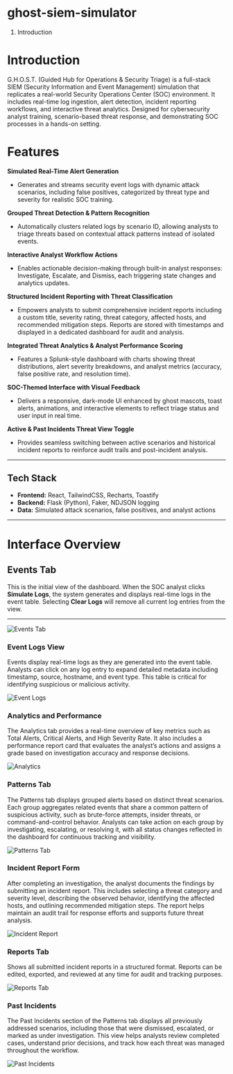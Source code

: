 # ghost-siem-simulator
1. Introduction
   
# Introduction

G.H.O.S.T. (Guided Hub for Operations & Security Triage) is a full-stack SIEM (Security Information and Event Management) simulation that replicates a real-world Security Operations Center (SOC) environment. It includes real-time log ingestion, alert detection, incident reporting workflows, and interactive threat analytics. Designed for cybersecurity analyst training, scenario-based threat response, and demonstrating SOC processes in a hands-on setting.

# Features 

**Simulated Real-Time Alert Generation**
- Generates and streams security event logs with dynamic attack scenarios, including false positives, categorized by threat type and severity for realistic SOC training.

**Grouped Threat Detection & Pattern Recognition**
- Automatically clusters related logs by scenario ID, allowing analysts to triage threats based on contextual attack patterns instead of isolated events.

**Interactive Analyst Workflow Actions**
- Enables actionable decision-making through built-in analyst responses: Investigate, Escalate, and Dismiss, each triggering state changes and analytics updates.

**Structured Incident Reporting with Threat Classification**
- Empowers analysts to submit comprehensive incident reports including a custom title, severity rating, threat category, affected hosts, and recommended mitigation steps. Reports are stored with timestamps and displayed in a dedicated dashboard for audit and analysis.

**Integrated Threat Analytics & Analyst Performance Scoring**
- Features a Splunk-style dashboard with charts showing threat distributions, alert severity breakdowns, and analyst metrics (accuracy, false positive rate, and resolution time).

**SOC-Themed Interface with Visual Feedback**
- Delivers a responsive, dark-mode UI enhanced by ghost mascots, toast alerts, animations, and interactive elements to reflect triage status and user input in real time.

**Active & Past Incidents Threat View Toggle**
- Provides seamless switching between active scenarios and historical incident reports to reinforce audit trails and post-incident analysis.


---

## Tech Stack

- **Frontend:** React, TailwindCSS, Recharts, Toastify
- **Backend:** Flask (Python), Faker, NDJSON logging
- **Data:** Simulated attack scenarios, false positives, and analyst actions

---

# Interface Overview

## Events Tab  
This is the initial view of the dashboard. When the SOC analyst clicks **Simulate Logs**, the system generates and displays real-time logs in the event table. Selecting **Clear Logs** will remove all current log entries from the view.  

---
![Events Tab](./assets/ghost-siem-demo-1.png)

### Event Logs View  
Events display real-time logs as they are generated into the event table. Analysts can click on any log entry to expand detailed metadata including timestamp, source, hostname, and event type. This table is critical for identifying suspicious or malicious activity.  

![Event Logs](./assets/ghost-siem-demo-2.png)

### Analytics and Performance  
The Analytics tab provides a real-time overview of key metrics such as Total Alerts, Critical Alerts, and High Severity Rate. It also includes a performance report card that evaluates the analyst’s actions and assigns a grade based on investigation accuracy and response decisions.  

![Analytics](./assets/ghost-siem-demo-3.png)

### Patterns Tab  
The Patterns tab displays grouped alerts based on distinct threat scenarios. Each group aggregates related events that share a common pattern of suspicious activity, such as brute-force attempts, insider threats, or command-and-control behavior. Analysts can take action on each group by investigating, escalating, or resolving it, with all status changes reflected in the dashboard for continuous tracking and visibility.  

![Patterns Tab](./assets/ghost-siem-demo-4.png)


### Incident Report Form  
After completing an investigation, the analyst documents the findings by submitting an incident report. This includes selecting a threat category and severity level, describing the observed behavior, identifying the affected hosts, and outlining recommended mitigation steps. The report helps maintain an audit trail for response efforts and supports future threat analysis.  

![Incident Report](./assets/ghost-siem-demo-5.png)

### Reports Tab  
Shows all submitted incident reports in a structured format. Reports can be edited, exported, and reviewed at any time for audit and tracking purposes.  

![Reports Tab](./assets/ghost-siem-demo-6.png)

### Past Incidents 
The Past Incidents section of the Patterns tab displays all previously addressed scenarios, including those that were dismissed, escalated, or marked as under investigation. This view helps analysts review completed cases, understand prior decisions, and track how each threat was managed throughout the workflow.  

![Past Incidents](./assets/ghost-siem-demo-7.png)

